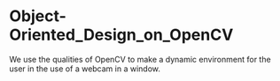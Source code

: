 # Object-Oriented_Design_on_OpenCV
We use the qualities of OpenCV to make a dynamic environment for the user in the use of a webcam in a window.
